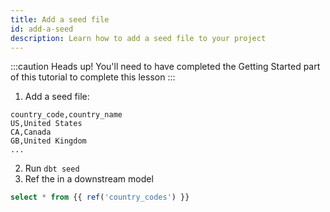 ```yaml
---
title: Add a seed file
id: add-a-seed
description: Learn how to add a seed file to your project
---
```

:::caution Heads up!
You'll need to have completed the Getting Started part of this tutorial to
complete this lesson
:::

1. Add a seed file:

<File name='seeds/country_codes.csv'>

```text
country_code,country_name
US,United States
CA,Canada
GB,United Kingdom
...
```

</File>

2. Run `dbt seed`
3. Ref the <Term id="model" /> in a downstream model

<File name='models/something.sql'>

```sql
select * from {{ ref('country_codes') }}
```

</File>
